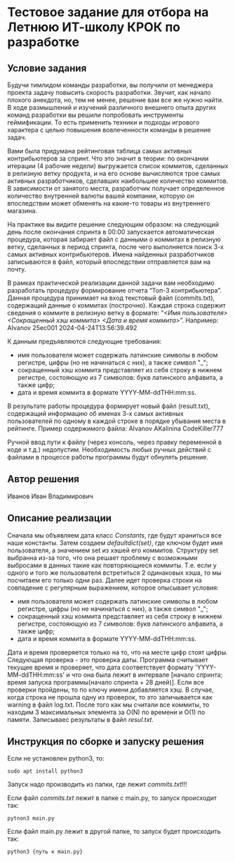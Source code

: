 # Тестовое задание для отбора на Летнюю ИТ-школу КРОК по разработке

## Условие задания
Будучи тимлидом команды разработки, вы получили от менеджера проекта задачу повысить скорость разработки. Звучит, как начало плохого анекдота, но, тем не менее, решение вам все же нужно найти. В ходе размышлений и изучений различного внешнего опыта других команд разработки вы решили попробовать инструменты геймификации. То есть применить техники и подходы игрового характера с целью повышения вовлеченности команды в решение задач.

Вами была придумана рейтинговая таблица самых активных контрибьютеров за спринт. Что это значит в теории: по окончании итерации (4 рабочие недели) выгружается список коммитов, сделанных в релизную ветку продукта, и на его основе вычисляются трое самых активных разработчиков, сделавших наибольшее количество коммитов. В зависимости от занятого места, разработчик получает определенное количество внутренней валюты вашей компании, которую он впоследствии может обменять на какие-то товары из внутреннего магазина.

На практике вы видите решение следующим образом: на следующий день после окончания спринта в 00:00 запускается автоматическая процедура, которая забирает файл с данными о коммитах в релизную ветку, сделанных в период спринта, после чего выполняется поиск 3-х самых активных контрибьютеров. Имена найденных разработчиков записываются в файл, который впоследствии отправляется вам на почту.

В рамках практической реализации данной задачи вам необходимо разработать процедуру формирование отчета “Топ-3 контрибьютера”. Данная процедура принимает на вход текстовый файл (commits.txt), содержащий данные о коммитах (построчно). Каждая строка содержит сведения о коммите в релизную ветку в формате: “_<Имя пользователя> <Сокращенный хэш коммита> <Дата и время коммита>_”.
Например: AIvanov 25ec001 2024-04-24T13:56:39.492

К данным предъявляются следующие требования:
- имя пользователя может содержать латинские символы в любом регистре, цифры (но не начинаться с них), а также символ "_";
- сокращенный хэш коммита представляет из себя строку в нижнем регистре, состояющую из 7 символов: букв латинского алфавита, а также цифр;
- дата и время коммита в формате YYYY-MM-ddTHH:mm:ss.

В результате работы процедура формирует новый файл (result.txt), содержащий информацию об именах 3-х самых активных пользователей по одному в каждой строке в порядке убывания места в рейтинге. Пример содержимого файла:
AIvanov
AKalinina
CodeKiller777

Ручной ввод пути к файлу (через консоль, через правку переменной в коде и т.д.) недопустим. Необходимость любых ручных действий с файлами в процессе работы программы будут обнулять решение.

## Автор решения
Иванов Иван Владимирович
## Описание реализации
Сначала мы объявляем дата класс *Constants*, где будут храниться все наши константы.
Затем создаем *defaultdict(set)*, где ключом будет имя пользователя, а значением set из хэшей его коммитов.
Структуру set выбранна из-за того, что она решает проблему с возможными выбросами в данных такие как повторяющиеся коммиты.
Т.е. если у одного и того же пользователя встретиться 2 одинаковых хэша, то мы посчитаем его только одни раз.
Далее идет проверка строки на совпадение с регулярным выражением, которое опысывает условия:
- имя пользователя может содержать латинские символы в любом регистре, цифры (но не начинаться с них), а также символ "_";
- сокращенный хэш коммита представляет из себя строку в нижнем регистре, состояющую из 7 символов: букв латинского алфавита, а также цифр;
- дата и время коммита в формате YYYY-MM-ddTHH:mm:ss.

Дата и время проверяется только на то, что на месте цифр стоят цифры.
Следующая проверка - это проверка даты. Программа считывает текущее время и проверяет, что дата соответствует формату 'YYYY-MM-ddTHH:mm:ss' и что она была лежит в интервале [начало спринта; время запуска программы(начало спринта + 28 дней)].
Если все проверки пройдены, то по ключу имени добавляется хэш.
В случае, когда строка не прошла одну из проверок, то это запичывается как warning в файл log.txt.
После того как мы считали все коммиты, то находим 3 максимальных элемента за O(N) по времени и O(1) по памяти. Записываес результаты в файл *resul.txt*. 
## Инструкция по сборке и запуску решения
Если не установлен python3, то:

```
sudo apt install python3
```

Запуск надо производить из папки, где лежит *commits.txt*!!!

Если файл *commits.txt* лежит в папке с main.py, то запуск происходит так:

```
pytnon3 main.py
```

Если файл main.py лежит в другой папке, то запуск будет происходить так:
```
python3 {путь к main.py}
```
